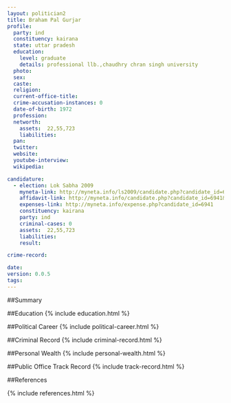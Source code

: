 ```yaml
---
layout: politician2
title: Braham Pal Gurjar
profile: 
  party: ind
  constituency: kairana
  state: uttar pradesh
  education: 
    level: graduate
    details: professional llb.,chaudhry chran singh university
  photo: 
  sex: 
  caste: 
  religion: 
  current-office-title: 
  crime-accusation-instances: 0
  date-of-birth: 1972
  profession: 
  networth: 
    assets:  22,55,723
    liabilities: 
  pan: 
  twitter: 
  website: 
  youtube-interview: 
  wikipedia: 

candidature: 
  - election: Lok Sabha 2009
    myneta-link: http://myneta.info/ls2009/candidate.php?candidate_id=6941
    affidavit-link: http://myneta.info/candidate.php?candidate_id=6941&scan=original
    expenses-link: http://myneta.info/expense.php?candidate_id=6941
    constituency: kairana 
    party: ind
    criminal-cases: 0
    assets:  22,55,723
    liabilities: 
    result:  

crime-record: 

date: 
version: 0.0.5
tags: 
---
```

##Summary


##Education
{% include education.html %}


##Political Career
{% include political-career.html %}


##Criminal Record
{% include criminal-record.html %}


##Personal Wealth
{% include personal-wealth.html %}


##Public Office Track Record
{% include track-record.html %}


##References


{% include references.html %}